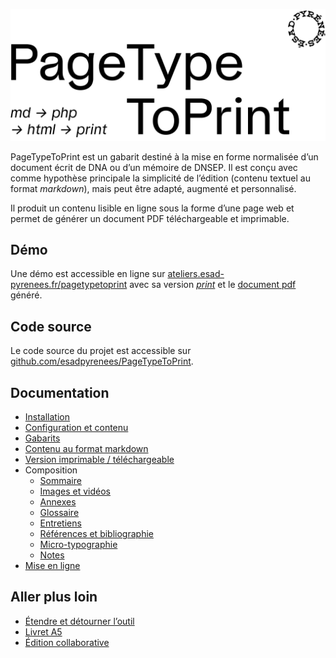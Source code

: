 ![PageTypeToPrint](images/pttp.png)

PageTypeToPrint est un gabarit destiné à la mise en forme normalisée d’un document écrit de DNA ou d’un mémoire de DNSEP. Il est conçu avec comme hypothèse principale la simplicité de l’édition (contenu textuel au format *markdown*), mais peut être adapté, augmenté et personnalisé.

Il produit un contenu lisible en ligne sous la forme d’une page web et permet de générer un document PDF téléchargeable et imprimable.

## Démo

Une démo est accessible en ligne sur [ateliers.esad-pyrenees.fr/pagetypetoprint](https://ateliers.esad-pyrenees.fr/pagetypetoprint/) avec sa version [_print_](https://ateliers.esad-pyrenees.fr/pagetypetoprint/?print) et le [document pdf](https://ateliers.esad-pyrenees.fr/pagetypetoprint/document.pdf) généré. 

## Code source

Le code source du projet est accessible sur [github.com/esadpyrenees/PageTypeToPrint](https://github.com/esadpyrenees/PageTypeToPrint/).

## Documentation

* [Installation](installation.md)
* [Configuration et contenu](contenu.md)
* [Gabarits](gabarits.md)
* [Contenu au format markdown](markdown.md)
* [Version imprimable / téléchargeable](print.md)
* Composition    
    * [Sommaire](sommaire.md)
    * [Images et vidéos](images.md)
    * [Annexes](appendices.md)
    * [Glossaire](glossaire.md)
    * [Entretiens](entretiens.md)
    * [Références et bibliographie](references.md)
    * [Micro-typographie](microtypo.md)
    * [Notes](notes.md)
* [Mise en ligne](online.md)

## Aller plus loin

* [Étendre et détourner l’outil](extend.md)
* [Livret A5](booklet.md)
* [Édition collaborative](pads.md)